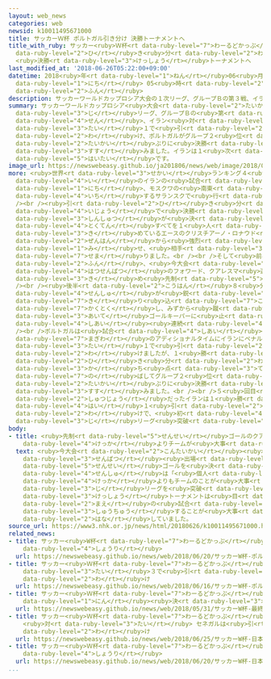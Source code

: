 ```yaml
---
layout: web_news
categories: web
newsid: k10011495671000
title: サッカーＷ杯 ポルトガル引き分け 決勝トーナメントへ
title_with_ruby: サッカー<ruby>Ｗ杯<rt data-ruby-level="7">わーるどかっぷ</rt></ruby> ポルトガル<ruby>引<rt
  data-ruby-level="2">ひ</rt></ruby>き<ruby>分<rt data-ruby-level="2">わ</rt></ruby>け
  <ruby>決勝<rt data-ruby-level="3">けっしょう</rt></ruby>トーナメントへ
last_modified_at: '2018-06-26T05:22:00+09:00'
datetime: 2018<ruby>年<rt data-ruby-level="1">ねん</rt></ruby>06<ruby>月<rt data-ruby-level="1">がつ</rt></ruby>26<ruby>日<rt
  data-ruby-level="1">にち</rt></ruby> 05<ruby>時<rt data-ruby-level="2">じ</rt></ruby>22<ruby>分<rt
  data-ruby-level="2">ふん</rt></ruby>
description: サッカーワールドカップロシア大会の１次リーグ、グループＢの第３戦、イラン対ポルトガルは１対１で引き分け、ポルトガルがグループ２位で２大会ぶりに決勝トーナメントに進みました。イランは１次リーグ敗退です。
summary: サッカーワールドカップロシア<ruby>大会<rt data-ruby-level="2">たいかい</rt></ruby>の１<ruby>次<rt
  data-ruby-level="3">じ</rt></ruby>リーグ、グループＢの<ruby>第<rt data-ruby-level="3">だい</rt></ruby>３<ruby>戦<rt
  data-ruby-level="4">せん</rt></ruby>、イラン<ruby>対<rt data-ruby-level="3">たい</rt></ruby>ポルトガルは１<ruby>対<rt
  data-ruby-level="3">たい</rt></ruby>１で<ruby>引<rt data-ruby-level="2">ひ</rt></ruby>き<ruby>分<rt
  data-ruby-level="2">わ</rt></ruby>け、ポルトガルがグループ２<ruby>位<rt data-ruby-level="4">い</rt></ruby>で２<ruby>大会<rt
  data-ruby-level="2">たいかい</rt></ruby>ぶりに<ruby>決勝<rt data-ruby-level="3">けっしょう</rt></ruby>トーナメントに<ruby>進<rt
  data-ruby-level="3">すす</rt></ruby>みました。イランは１<ruby>次<rt data-ruby-level="3">じ</rt></ruby>リーグ<ruby>敗退<rt
  data-ruby-level="5">はいたい</rt></ruby>です。
image_url: https://newswebeasy.github.io/ja201806/news/web/image/2018/06/26/K10011495671_1806260617_1806260634_01_02.jpg
more: <ruby>世界<rt data-ruby-level="3">せかい</rt></ruby>ランキング４<ruby>位<rt data-ruby-level="4">い</rt></ruby>のポルトガルと37<ruby>位<rt
  data-ruby-level="4">い</rt></ruby>のイランの<ruby>試合<rt data-ruby-level="4">しあい</rt></ruby>は25<ruby>日<rt
  data-ruby-level="1">にち</rt></ruby>、モスクワの<ruby>南東<rt data-ruby-level="2">なんとう</rt></ruby>に<ruby>位置<rt
  data-ruby-level="4">いち</rt></ruby>するサランスクで<ruby>行<rt data-ruby-level="2">おこな</rt></ruby>われました。<br
  /><br /><ruby>引<rt data-ruby-level="2">ひ</rt></ruby>き<ruby>分<rt data-ruby-level="2">わ</rt></ruby>け<ruby>以上<rt
  data-ruby-level="4">いじょう</rt></ruby>で<ruby>決勝<rt data-ruby-level="3">けっしょう</rt></ruby>トーナメント<ruby>進出<rt
  data-ruby-level="3">しんしゅつ</rt></ruby>が<ruby>決<rt data-ruby-level="3">き</rt></ruby>まるポルトガルは、ここまでチームの４<ruby>得点<rt
  data-ruby-level="4">とくてん</rt></ruby>すべてを１<ruby>人<rt data-ruby-level="1">にん</rt></ruby>で<ruby>決<rt
  data-ruby-level="3">き</rt></ruby>めているエースのクリスチアーノ・ロナウド<ruby>選手<rt data-ruby-level="4">せんしゅ</rt></ruby>が<ruby>前半<rt
  data-ruby-level="2">ぜんはん</rt></ruby>から<ruby>強烈<rt data-ruby-level="7">きょうれつ</rt></ruby>なシュートを<ruby>見<rt
  data-ruby-level="1">み</rt></ruby>せ、<ruby>相手<rt data-ruby-level="3">あいて</rt></ruby>ゴールに<ruby>迫<rt
  data-ruby-level="7">せま</rt></ruby>りました。<br /><br />そして<ruby>前半<rt data-ruby-level="2">ぜんはん</rt></ruby>45<ruby>分<rt
  data-ruby-level="2">ふん</rt></ruby>、<ruby>今大会<rt data-ruby-level="2">こんたいかい</rt></ruby><ruby>初先発<rt
  data-ruby-level="4">はつせんぱつ</rt></ruby>のフォワード、クアレスマ<ruby>選手<rt data-ruby-level="4">せんしゅ</rt></ruby>がゴールを<ruby>決<rt
  data-ruby-level="3">き</rt></ruby>め<ruby>先制<rt data-ruby-level="5">せんせい</rt></ruby>しました。<br
  /><br /><ruby>後半<rt data-ruby-level="2">こうはん</rt></ruby>８<ruby>分<rt data-ruby-level="2">ふん</rt></ruby>にはクリスチアーノ・ロナウド<ruby>選手<rt
  data-ruby-level="4">せんしゅ</rt></ruby>が<ruby>鋭<rt data-ruby-level="7">するど</rt></ruby>いドリブルで<ruby>切<rt
  data-ruby-level="7">き</rt></ruby>り<ruby>込<rt data-ruby-level="7">こ</rt></ruby>んでペナルティーキックを<ruby>獲得<rt
  data-ruby-level="7">かくとく</rt></ruby>し、みずから<ruby>蹴<rt data-ruby-level="7">け</rt></ruby>りましたが<ruby>相手<rt
  data-ruby-level="3">あいて</rt></ruby>ゴールキーパーに<ruby>止<rt data-ruby-level="2">と</rt></ruby>められ、３<ruby>試合<rt
  data-ruby-level="4">しあい</rt></ruby><ruby>連続<rt data-ruby-level="4">れんぞく</rt></ruby>のゴールはなりませんでした。<br
  /><br />ポルトガルは<ruby>試合<rt data-ruby-level="4">しあい</rt></ruby><ruby>終了<rt data-ruby-level="7">しゅうりょう</rt></ruby><ruby>間際<rt
  data-ruby-level="7">まぎわ</rt></ruby>のアディショナルタイムにイランにペナルティーキックを<ruby>決<rt data-ruby-level="3">き</rt></ruby>められ１<ruby>対<rt
  data-ruby-level="3">たい</rt></ruby>１で<ruby>引<rt data-ruby-level="2">ひ</rt></ruby>き<ruby>分<rt
  data-ruby-level="2">わ</rt></ruby>けましたが、１<ruby>勝<rt data-ruby-level="3">しょう</rt></ruby>２<ruby>引<rt
  data-ruby-level="2">ひ</rt></ruby>き<ruby>分<rt data-ruby-level="2">わ</rt></ruby>けで<ruby>勝<rt
  data-ruby-level="3">か</rt></ruby>ち<ruby>点<rt data-ruby-level="3">てん</rt></ruby>を「５」に<ruby>伸<rt
  data-ruby-level="7">の</rt></ruby>ばしてグループ２<ruby>位<rt data-ruby-level="4">い</rt></ruby>となり、２<ruby>大会<rt
  data-ruby-level="2">たいかい</rt></ruby>ぶりに<ruby>決勝<rt data-ruby-level="3">けっしょう</rt></ruby>トーナメントに<ruby>進<rt
  data-ruby-level="3">すす</rt></ruby>みました。<br /><br />５<ruby>回目<rt data-ruby-level="2">かいめ</rt></ruby>のワールドカップ<ruby>出場<rt
  data-ruby-level="2">しゅつじょう</rt></ruby>だったイランは１<ruby>勝<rt data-ruby-level="3">しょう</rt></ruby>１<ruby>敗<rt
  data-ruby-level="4">はい</rt></ruby>１<ruby>引<rt data-ruby-level="2">ひ</rt></ruby>き<ruby>分<rt
  data-ruby-level="2">わ</rt></ruby>けで、<ruby>初<rt data-ruby-level="4">はつ</rt></ruby>の１<ruby>次<rt
  data-ruby-level="3">じ</rt></ruby>リーグ<ruby>突破<rt data-ruby-level="7">とっぱ</rt></ruby>はなりませんでした。
body:
- title: <ruby>先制<rt data-ruby-level="5">せんせい</rt></ruby>ゴールのクアレスマ「<ruby>個人<rt data-ruby-level="5">こじん</rt></ruby>の<ruby>結果<rt
    data-ruby-level="4">けっか</rt></ruby>よりチームが<ruby>大事<rt data-ruby-level="3">だいじ</rt></ruby>」
  text: <ruby>今大会<rt data-ruby-level="2">こんたいかい</rt></ruby><ruby>初<rt data-ruby-level="4">はじ</rt></ruby>めての<ruby>先発<rt
    data-ruby-level="3">せんぱつ</rt></ruby><ruby>出場<rt data-ruby-level="2">しゅつじょう</rt></ruby>で<ruby>先制<rt
    data-ruby-level="5">せんせい</rt></ruby>ゴールを<ruby>決<rt data-ruby-level="3">き</rt></ruby>めたポルトガルのクアレスマ<ruby>選手<rt
    data-ruby-level="4">せんしゅ</rt></ruby>は「<ruby>個人<rt data-ruby-level="5">こじん</rt></ruby>の<ruby>結果<rt
    data-ruby-level="4">けっか</rt></ruby>よりもチームのことが<ruby>大事<rt data-ruby-level="3">だいじ</rt></ruby>。チームが１<ruby>次<rt
    data-ruby-level="3">じ</rt></ruby>リーグを<ruby>突破<rt data-ruby-level="7">とっぱ</rt></ruby>できてうれしい。<ruby>決勝<rt
    data-ruby-level="3">けっしょう</rt></ruby>トーナメントは<ruby>目<rt data-ruby-level="2">め</rt></ruby>の<ruby>前<rt
    data-ruby-level="2">まえ</rt></ruby>の<ruby>試合<rt data-ruby-level="4">しあい</rt></ruby>に<ruby>集中<rt
    data-ruby-level="3">しゅうちゅう</rt></ruby>することが<ruby>大事<rt data-ruby-level="3">だいじ</rt></ruby>になってくる」と<ruby>話<rt
    data-ruby-level="2">はな</rt></ruby>していました。
source_url: https://www3.nhk.or.jp/news/html/20180626/k10011495671000.html
related_news:
- title: サッカー<ruby>W杯<rt data-ruby-level="7">わーるどかっぷ</rt></ruby> ポルトガルがモロッコに<ruby>勝利<rt
    data-ruby-level="4">しょうり</rt></ruby>
  url: https://newswebeasy.github.io/news/web/2018/06/20/サッカーW杯-ポルトガルがモロッコに勝利
- title: サッカー<ruby>Ｗ杯<rt data-ruby-level="7">わーるどかっぷ</rt></ruby> ポルトガル<ruby>対<rt data-ruby-level="3">たい</rt></ruby>スペインは３<ruby>対<rt
    data-ruby-level="3">たい</rt></ruby>３で<ruby>引<rt data-ruby-level="2">ひ</rt></ruby>き<ruby>分<rt
    data-ruby-level="2">わ</rt></ruby>け
  url: https://newswebeasy.github.io/news/web/2018/06/16/サッカーW杯-ポルトガル対スペインは3対3で引き分け
- title: サッカー<ruby>Ｗ杯<rt data-ruby-level="7">わーるどかっぷ</rt></ruby> <ruby>最終<rt data-ruby-level="4">さいしゅう</rt></ruby>メンバー23<ruby>人<rt
    data-ruby-level="1">にん</rt></ruby><ruby>決<rt data-ruby-level="3">き</rt></ruby>まる
  url: https://newswebeasy.github.io/news/web/2018/05/31/サッカーW杯-最終メンバー23人決まる
- title: サッカー<ruby>Ｗ杯<rt data-ruby-level="7">わーるどかっぷ</rt></ruby> <ruby>日本<rt data-ruby-level="1">にっぽん</rt></ruby>
    <ruby>対<rt data-ruby-level="3">たい</rt></ruby> セネガルは<ruby>引<rt data-ruby-level="2">ひ</rt></ruby>き<ruby>分<rt
    data-ruby-level="2">わ</rt></ruby>け
  url: https://newswebeasy.github.io/news/web/2018/06/25/サッカーW杯-日本-対-セネガルは引き分け
- title: サッカー<ruby>Ｗ杯<rt data-ruby-level="7">わーるどかっぷ</rt></ruby> <ruby>日本<rt data-ruby-level="1">にっぽん</rt></ruby>がコロンビアに<ruby>勝利<rt
    data-ruby-level="4">しょうり</rt></ruby>
  url: https://newswebeasy.github.io/news/web/2018/06/20/サッカーW杯-日本がコロンビアに勝利
...
```


